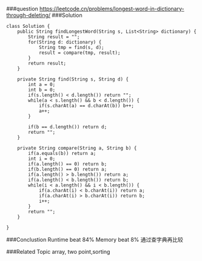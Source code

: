 ###question
https://leetcode.cn/problems/longest-word-in-dictionary-through-deleting/
###Solution
```
class Solution {
    public String findLongestWord(String s, List<String> dictionary) {
        String result = "";
        for(String d: dictionary) {
            String tmp = find(s, d);
            result = compare(tmp, result);
        }
        return result;
    }

    private String find(String s, String d) {
        int a = 0;
        int b = 0;
        if(s.length() < d.length()) return "";
        while(a < s.length() && b < d.length()) {
            if(s.charAt(a) == d.charAt(b)) b++;
            a++;
        }

        if(b == d.length()) return d;
        return "";
    }

    private String compare(String a, String b) {
        if(a.equals(b)) return a;
        int i = 0;
        if(a.length() == 0) return b;
        if(b.length() == 0) return a;
        if(a.length() > b.length()) return a;
        if(a.length() < b.length()) return b;
        while(i < a.length() && i < b.length()) {
            if(a.charAt(i) < b.charAt(i)) return a;
            if(a.charAt(i) > b.charAt(i)) return b;
            i++;
        }
        return "";
    }

}
```

###Conclustion
Runtime beat 84%
Memory beat 8%
通过查字典再比较

###Related Topic
array, two point,sorting